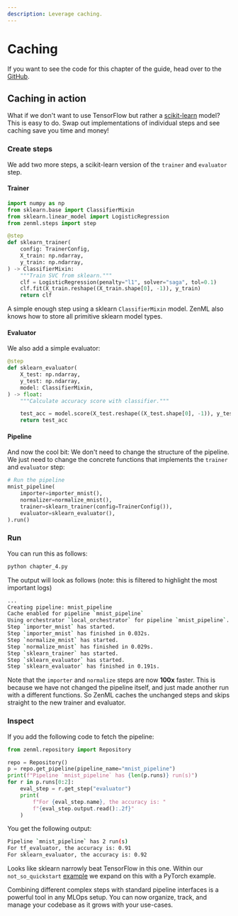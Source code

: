 ```yaml
---
description: Leverage caching.
---
```


# Caching

If you want to see the code for this chapter of the guide, head over to the 
[GitHub](https://github.com/zenml-io/zenml/tree/main/examples/low\_level\_guide/chapter\_4.py).

## Caching in action

What if we don't want to use TensorFlow but rather a [scikit-learn](https://scikit-learn.org) model? This is easy to 
do. Swap out implementations of individual steps and see caching save you time and money!

### Create steps

We add two more steps, a scikit-learn version of the `trainer` and `evaluator` step.

#### Trainer

```python
import numpy as np
from sklearn.base import ClassifierMixin
from sklearn.linear_model import LogisticRegression
from zenml.steps import step

@step
def sklearn_trainer(
    config: TrainerConfig,
    X_train: np.ndarray,
    y_train: np.ndarray,
) -> ClassifierMixin:
    """Train SVC from sklearn."""
    clf = LogisticRegression(penalty="l1", solver="saga", tol=0.1)
    clf.fit(X_train.reshape((X_train.shape[0], -1)), y_train)
    return clf
```

A simple enough step using a sklearn `ClassifierMixin` model. ZenML also knows how to store all primitive sklearn 
model types.

#### Evaluator

We also add a simple evaluator:

```python
@step
def sklearn_evaluator(
    X_test: np.ndarray,
    y_test: np.ndarray,
    model: ClassifierMixin,
) -> float:
    """Calculate accuracy score with classifier."""

    test_acc = model.score(X_test.reshape((X_test.shape[0], -1)), y_test)
    return test_acc
```

#### Pipeline

And now the cool bit: We don't need to change the structure of the pipeline. We just need to change the concrete 
functions that implements the `trainer` and `evaluator` step:

```python
# Run the pipeline
mnist_pipeline(
    importer=importer_mnist(),
    normalizer=normalize_mnist(),
    trainer=sklearn_trainer(config=TrainerConfig()),
    evaluator=sklearn_evaluator(),
).run()
```

### Run

You can run this as follows:

```python
python chapter_4.py
```

The output will look as follows (note: this is filtered to highlight the most important logs)

```bash
...
Creating pipeline: mnist_pipeline
Cache enabled for pipeline `mnist_pipeline`
Using orchestrator `local_orchestrator` for pipeline `mnist_pipeline`. Running pipeline..
Step `importer_mnist` has started.
Step `importer_mnist` has finished in 0.032s.
Step `normalize_mnist` has started.
Step `normalize_mnist` has finished in 0.029s.
Step `sklearn_trainer` has started.
Step `sklearn_evaluator` has started.
Step `sklearn_evaluator` has finished in 0.191s.
```

Note that the `importer` and `normalize` steps are now **100x** faster. This is because we have not changed the 
pipeline itself, and just made another run with a different functions. So ZenML caches the unchanged steps and skips 
straight to the new trainer and evaluator.

### Inspect

If you add the following code to fetch the pipeline:

```python
from zenml.repository import Repository

repo = Repository()
p = repo.get_pipeline(pipeline_name="mnist_pipeline")
print(f"Pipeline `mnist_pipeline` has {len(p.runs)} run(s)")
for r in p.runs[0:2]:
    eval_step = r.get_step("evaluator")
    print(
        f"For {eval_step.name}, the accuracy is: "
        f"{eval_step.output.read():.2f}"
    )
```

You get the following output:

```bash
Pipeline `mnist_pipeline` has 2 run(s)
For tf_evaluator, the accuracy is: 0.91
For sklearn_evaluator, the accuracy is: 0.92
```

Looks like sklearn narrowly beat TensorFlow in this one. Within our `not_so_quickstart` 
[example](https://github.com/zenml-io/zenml/tree/main/examples/not\_so\_quickstart) we expand on this with a 
PyTorch example.

Combining different complex steps with standard pipeline interfaces is a powerful tool in any MLOps setup. You can 
now organize, track, and manage your codebase as it grows with your use-cases.
